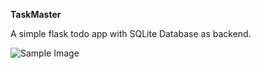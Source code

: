 **TaskMaster**

A simple flask todo app with SQLite Database as backend.

![Sample Image]('https://raw.githubusercontent.com/kanchansapkota27/Task-Masker/main/assets/sample.jpg=500x500')
